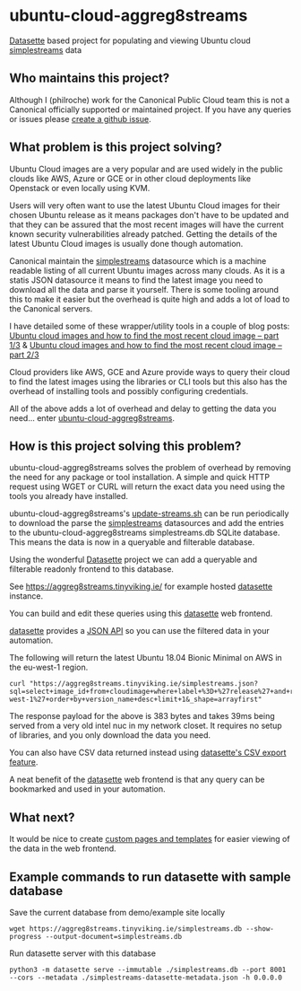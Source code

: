 # ubuntu-cloud-aggreg8streams
[Datasette](https://datasette.io/) based project for populating and viewing Ubuntu 
cloud [simplestreams](http://cloud-images.ubuntu.com/releases/streams/v1/) data

## Who maintains this project?

Although I (philroche) work for the Canonical Public Cloud team this is not a Canonical officially supported or 
maintained project. If you have any queries or issues please [create a github issue](https://github.com/philroche/ubuntu-cloud-aggreg8streams/issues/new).

## What problem is this project solving?

Ubuntu Cloud images are a very popular and are used widely in the public clouds like AWS, Azure or GCE or in other 
cloud deployments like Openstack or even locally using KVM.

Users will very often want to use the latest Ubuntu Cloud images for their chosen Ubuntu release as it means packages 
don't have to be updated and that they can be assured that the most recent images will have the current known 
security vulnerabilities already patched. Getting the details of the latest Ubuntu Cloud images is usually done 
though automation.

Canonical maintain the [simplestreams](http://cloud-images.ubuntu.com/releases/streams/v1/) datasource which is a 
machine readable listing of all current Ubuntu images across many clouds. As it is a statis JSON datasource it means 
to find the latest image you need to download all the data and parse it yourself. There is some tooling around this 
to make it easier but the overhead is quite high and adds a lot of load to the Canonical servers.

I have detailed some of these wrapper/utility tools in a couple of blog posts: 
[Ubuntu cloud images and how to find the most recent cloud image – part 1/3](https://philroche.net/2018/02/12/ubuntu-cloud-images-and-how-to-find-the-most-recent-cloud-image-part-1-of-3/) 
& [Ubuntu cloud images and how to find the most recent cloud image – part 2/3](https://philroche.net/2018/05/15/ubuntu-cloud-images-and-how-to-find-the-most-recent-cloud-image-part-2-of-3/)

Cloud providers like AWS, GCE and Azure provide ways to query their cloud to find the latest images using the 
libraries or CLI tools but this also has the overhead of installing tools and possibly configuring credentials.

All of the above adds a lot of overhead and delay to getting the data you need... enter [ubuntu-cloud-aggreg8streams](https://github.com/philroche/ubuntu-cloud-aggreg8streams).

## How is this project solving this problem?

ubuntu-cloud-aggreg8streams solves the problem of overhead by removing the need for any package or tool installation. 
A simple and quick HTTP request using WGET or CURL will return the exact data you need using the tools you already have 
installed. 

ubuntu-cloud-aggreg8streams's [update-streams.sh](https://github.com/philroche/ubuntu-cloud-aggreg8streams/blob/main/update-streams.sh) 
can be run periodically to download the parse the [simplestreams](http://cloud-images.ubuntu.com/releases/streams/v1/) 
datasources and add the entries to the ubuntu-cloud-aggreg8streams simplestreams.db SQLite database. This means the 
data is now in a queryable and filterable database.

Using the wonderful [Datasette](https://datasette.io/) project we can add a queryable and filterable readonly 
frontend to this database.

See https://aggreg8streams.tinyviking.ie/ for example hosted [datasette](https://datasette.io/) instance.

You can build and edit these queries using this [datasette](https://datasette.io/) web frontend.

[datasette](https://datasette.io/) provides a [JSON API](https://docs.datasette.io/en/stable/json_api.html) so 
you can use the filtered data in your automation.

The following will return the latest Ubuntu 18.04 Bionic Minimal on AWS in the eu-west-1 region.

```shell
curl "https://aggreg8streams.tinyviking.ie/simplestreams.json?sql=select+image_id+from+cloudimage+where+label+%3D+%27release%27+and+release+%3D+%27bionic%27+and+family+%3D+%27minimal%27+and+content_id+%3D+%27com.ubuntu.cloud%3Areleased%3Aaws%27+and+crsn+%3D+%27eu-west-1%27+order+by+version_name+desc+limit+1&_shape=arrayfirst"
```

The response payload for the above is 383 bytes and takes 39ms being served from a very old intel nuc in my network closet. 
It requires no setup of libraries, and you only download the data you need.  

You can also have CSV data returned instead using [datasette's CSV export feature](https://docs.datasette.io/en/stable/csv_export.html).

A neat benefit of the [datasette](https://datasette.io/) web frontend is that any query can be bookmarked and 
used in your automation.

## What next?

It would be nice to create [custom pages and templates](https://docs.datasette.io/en/stable/custom_templates.html) for 
easier viewing of the data in the web frontend.


## Example commands to run datasette with sample database

Save the current database from demo/example site locally

```
wget https://aggreg8streams.tinyviking.ie/simplestreams.db --show-progress --output-document=simplestreams.db
```

Run datasette server with this database

```
python3 -m datasette serve --immutable ./simplestreams.db --port 8001 --cors --metadata ./simplestreams-datasette-metadata.json -h 0.0.0.0
```
